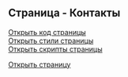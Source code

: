 ## Страница - Контакты

[Открыть код страницы](./ContactPage.html) <br />
[Открыть стили страницы](./ContactPage.css) <br />
[Открыть скрипты страницы](./ContactPage.js) <br />

[Открыть страницу](http://127.0.0.1:8000/pages/contact/ContactPage.html)

